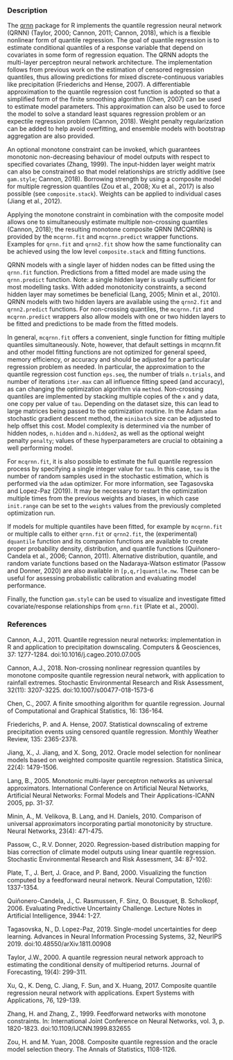 ### Description

The [qrnn](https://cran.r-project.org/package=qrnn) package for R implements
the quantile regression neural network (QRNN) (Taylor, 2000; Cannon, 2011;
Cannon, 2018), which is a flexible nonlinear form of quantile regression.
The goal of quantile regression is to estimate conditional quantiles of a
response variable that depend on covariates in some form of regression
equation. The QRNN adopts the multi-layer perceptron neural network
architecture. The implementation follows from previous work on the estimation
of censored regression quantiles, thus allowing predictions for mixed
discrete-continuous variables like precipitation (Friederichs and Hense, 2007).
A differentiable approximation to the quantile regression cost function is
adopted so that a simplified form of the finite smoothing algorithm
(Chen, 2007) can be used to estimate model parameters. This approximation can
also be used to force the model to solve a standard least squares regression
problem or an expectile regression problem (Cannon, 2018). Weight penalty
regularization can be added to help avoid overfitting, and ensemble models
with bootstrap aggregation are also provided.

An optional monotone constraint can be invoked, which guarantees monotonic
non-decreasing behaviour of model outputs with respect to specified covariates
(Zhang, 1999). The input-hidden layer weight matrix can also be constrained
so that model relationships are strictly additive (see `gam.style`;
Cannon, 2018). Borrowing strength by using a composite model for multiple
regression quantiles (Zou et al., 2008; Xu et al., 2017) is also possible
(see `composite.stack`). Weights can be applied to individual cases
(Jiang et al., 2012).

Applying the monotone constraint in combination with the composite model allows
one to simultaneously estimate multiple non-crossing quantiles (Cannon, 2018);
the resulting monotone composite QRNN (MCQRNN) is provided by the
`mcqrnn.fit` and `mcqrnn.predict` wrapper functions. Examples for `qrnn.fit`
and `qrnn2.fit` show how the same functionality can be achieved using the low
level `composite.stack` and fitting functions.

QRNN models with a single layer of hidden nodes can be fitted using the
`qrnn.fit` function. Predictions from a fitted model are made using
the `qrnn.predict` function. Note: a single hidden layer is usually sufficient
for most modelling tasks. With added monotonicity constraints, a second hidden
layer may sometimes be beneficial (Lang, 2005; Minin et al., 2010). QRNN models
with two hidden layers are available using the `qrnn2.fit` and `qrnn2.predict`
functions. For non-crossing quantiles, the `mcqrnn.fit` and `mcqrnn.predict`
wrappers also allow models with one or two hidden layers to be fitted and
predictions to be made from the fitted models.

In general, `mcqrnn.fit` offers a convenient, single function for fitting
multiple quantiles simultaneously. Note, however, that default settings in
mcqrnn.fit and other model fitting functions are not optimized for general
speed, memory efficiency, or accuracy and should be adjusted for a particular
regression problem as needed. In particular, the approximation to the quantile
regression cost function `eps.seq`, the number of trials `n.trials`, and number
of iterations `iter.max` can all influence fitting speed (and accuracy), as can
changing the optimization algorithm via `method`. Non-crossing quantiles are 
implemented by stacking multiple copies of the `x` and `y` data, one copy per
value of `tau`. Depending on the dataset size, this can lead to large matrices
being passed to the optimization routine. In the Adam `adam` stochastic gradient
descent method, the `minibatch` size can be adjusted to help offset this cost.
Model complexity is determined via the number of hidden nodes, `n.hidden` and
`n.hidden2`, as well as the optional weight penalty `penalty`; values of these
hyperparameters are crucial to obtaining a well performing model.

For `mcqrnn.fit`, it is also possible to estimate the full quantile regression
process by specifying a single integer value for `tau`. In this case, `tau`
is the number of random samples used in the stochastic estimation, which is
performed via the `adam` optimizer. For more information, see Tagasovska and
Lopez-Paz (2019). It may be necessary to restart the optimization multiple times
from the previous weights and biases, in which case `init.range` can be set to
the `weights` values from the previously completed optimization run.
 
If models for multiple quantiles have been fitted, for example by
`mcqrnn.fit` or multiple calls to either `qrnn.fit` or `qrnn2.fit`, the
(experimental) `dquantile` function and its companion functions are available to
create proper probability density, distribution, and quantile functions
(Quiñonero-Candela et al., 2006; Cannon, 2011). Alternative distribution,
quantile, and random variate functions based on the Nadaraya-Watson estimator
(Passow and Donner, 2020) are also available in `[p,q,r]quantile.nw`. These can
be useful for assessing probabilistic calibration and evaluating model
performance.

Finally, the function `gam.style` can be used to visualize and investigate
fitted covariate/response relationships from `qrnn.fit` (Plate et al., 2000).

### References

Cannon, A.J., 2011. Quantile regression neural networks: implementation
in R and application to precipitation downscaling. Computers & Geosciences,
37: 1277-1284. doi:10.1016/j.cageo.2010.07.005

Cannon, A.J., 2018. Non-crossing nonlinear regression quantiles by
monotone composite quantile regression neural network, with application
to rainfall extremes. Stochastic Environmental Research and Risk Assessment,
32(11): 3207-3225. doi:10.1007/s00477-018-1573-6

Chen, C., 2007. A finite smoothing algorithm for quantile regression.
Journal of Computational and Graphical Statistics, 16: 136-164.

Friederichs, P. and A. Hense, 2007. Statistical downscaling of extreme
precipitation events using censored quantile regression. Monthly Weather
Review, 135: 2365-2378. 

Jiang, X., J. Jiang, and X. Song, 2012. Oracle model selection for nonlinear
models based on weighted composite quantile regression. Statistica Sinica,
22(4): 1479-1506.

Lang, B., 2005. Monotonic multi-layer perceptron networks as universal
approximators. International Conference on Artificial Neural Networks,
Artificial Neural Networks: Formal Models and Their Applications-ICANN 2005,
pp. 31-37.

Minin, A., M. Velikova, B. Lang, and H. Daniels, 2010. Comparison of universal
approximators incorporating partial monotonicity by structure.
Neural Networks, 23(4): 471-475.

Passow, C., R.V. Donner, 2020. Regression-based distribution mapping for
bias correction of climate model outputs using linear quantile regression.
Stochastic Environmental Research and Risk Assessment, 34: 87-102.

Plate, T., J. Bert, J. Grace, and P. Band, 2000. Visualizing the function
computed by a feedforward neural network. Neural Computation,
12(6): 1337-1354.

Quiñonero-Candela, J., C. Rasmussen, F. Sinz, O. Bousquet,
B. Scholkopf, 2006. Evaluating Predictive Uncertainty Challenge.
Lecture Notes in Artificial Intelligence, 3944: 1-27.

Tagasovska, N., D. Lopez-Paz, 2019. Single-model uncertainties for deep
learning. Advances in Neural Information Processing Systems, 32,
NeurIPS 2019. doi:10.48550/arXiv.1811.00908

Taylor, J.W., 2000.  A quantile regression neural network approach to
estimating the conditional density of multiperiod returns. Journal of
Forecasting, 19(4): 299-311.

Xu, Q., K. Deng, C. Jiang, F. Sun, and X. Huang, 2017. Composite quantile
regression neural network with applications. Expert Systems with Applications,
76, 129-139.

Zhang, H. and Zhang, Z., 1999. Feedforward networks with monotone
constraints. In: International Joint Conference on Neural Networks,
vol. 3, p. 1820-1823. doi:10.1109/IJCNN.1999.832655

Zou, H. and M. Yuan, 2008. Composite quantile regression and the oracle model
selection theory. The Annals of Statistics, 1108-1126.
